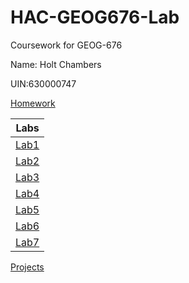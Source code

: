 # HAC-GEOG676-Lab

Coursework for GEOG-676

Name: Holt Chambers

UIN:630000747

[Homework](./Homework/README.md)

|Labs|
|:--:|
|[Lab1](Labs/Lab1/README.md)|
|[Lab2](Labs/Lab2/README.md)|
|[Lab3](Labs/Lab3/README.md)|
|[Lab4](Labs/Lab4/README.md)|
|[Lab5](Labs/Lab5/README.md)|
|[Lab6](Labs/Lab6/README.md)|
|[Lab7](Labs/Lab7/README.md)|

[Projects](./Projects/README.md)
